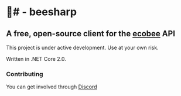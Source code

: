 # 🐝# - beesharp
## A free, open-source client for the [ecobee](https://www.ecobee.com) API

This project is under active development. Use at your own risk.

Written in .NET Core 2.0.

### Contributing
You can get involved through [Discord](https://discord.gg/X222X6Y)
